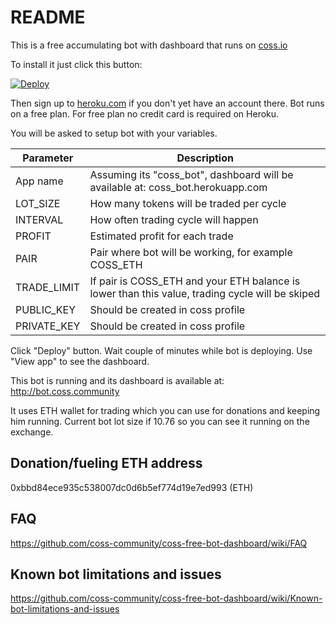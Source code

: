 # README

This is a free accumulating bot with dashboard that runs on [coss.io](https://coss.io/c/reg?r=BDMG5L7K9J)

To install it just click this button:

[![Deploy](https://www.herokucdn.com/deploy/button.svg)](https://heroku.com/deploy)

Then sign up to [heroku.com](https://heroku.com) if you don't yet have an account there. Bot runs on a free plan. For free plan no credit card is required on Heroku.

You will be asked to setup bot with your variables.

| Parameter     | Description                                              |
| ------------- | -------------------------------------------------------- |
| App name      | Assuming its "coss_bot", dashboard will be available at: coss_bot.herokuapp.com |
| LOT_SIZE      | How many tokens will be traded per cycle                 |
| INTERVAL      | How often trading cycle will happen                      |
| PROFIT        | Estimated profit for each trade                          |
| PAIR          | Pair where bot will be working, for example COSS_ETH     |
| TRADE_LIMIT   | If pair is COSS_ETH and your ETH balance is lower than this value, trading cycle will be skiped |
| PUBLIC_KEY    | Should be created in coss profile |
| PRIVATE_KEY   | Should be created in coss profile |

Click "Deploy" button. Wait couple of minutes while bot is deploying. Use "View app" to see the dashboard.

This bot is running and its dashboard is available at: http://bot.coss.community

It uses ETH wallet for trading which you can use for donations and keeping him running. Current bot lot size if 10.76 so you can see it running on the exchange.

## Donation/fueling ETH address

0xbbd84ece935c538007dc0d6b5ef774d19e7ed993 (ETH)

## FAQ

https://github.com/coss-community/coss-free-bot-dashboard/wiki/FAQ

## Known bot limitations and issues

https://github.com/coss-community/coss-free-bot-dashboard/wiki/Known-bot-limitations-and-issues

